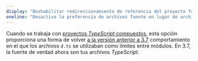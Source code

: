 ```yaml
---
display: "Deshabilitar redireccionamiento de referencia del proyecto fuente"
oneline: "Desactiva la preferencia de archivos fuente en lugar de archivos de declaración al hacer referencia a proyectos compuestos."
---
```


Cuando se trabaja con [proyectos *TypeScript* compuestos](/es/docs/handbook/project-reference.html), esta opción proporciona una forma de volver [a la versión anterior a 3.7](/es/docs/handbook/release-notes/typescript-3-7.html#edición-sin-compilación-con-referencias-de-proyectos) comportamiento en el que los archivos `d.ts` se utilizaban como límites entre módulos.
En 3.7, la fuente de verdad ahora son tus archivos *TypeScript*.
